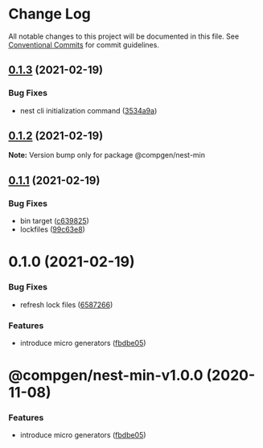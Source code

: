 # Change Log

All notable changes to this project will be documented in this file.
See [Conventional Commits](https://conventionalcommits.org) for commit guidelines.

## [0.1.3](https://github.com/developer239/compgen/compare/@compgen/nest-min@0.1.2...@compgen/nest-min@0.1.3) (2021-02-19)


### Bug Fixes

* nest cli initialization command ([3534a9a](https://github.com/developer239/compgen/commit/3534a9a9307dd667077a55a50f9b77dce10fbb54))





## [0.1.2](https://github.com/developer239/compgen/compare/@compgen/nest-min@0.1.1...@compgen/nest-min@0.1.2) (2021-02-19)

**Note:** Version bump only for package @compgen/nest-min





## [0.1.1](https://github.com/developer239/compgen/compare/@compgen/nest-min@0.1.0...@compgen/nest-min@0.1.1) (2021-02-19)


### Bug Fixes

* bin target ([c639825](https://github.com/developer239/compgen/commit/c639825f9c5c430880d33deeb648c9a087102fae))
* lockfiles ([99c63e8](https://github.com/developer239/compgen/commit/99c63e8f7192b2a8262f74e6f0fbd6943ebc1eb4))





# 0.1.0 (2021-02-19)


### Bug Fixes

* refresh lock files ([6587266](https://github.com/developer239/compgen/commit/658726677f8e29849ac47411a84a5569008fa3e0))


### Features

* introduce micro generators ([fbdbe05](https://github.com/developer239/compgen/commit/fbdbe0523b9f3187c4f8d08248eeb8a679650afd))





# @compgen/nest-min-v1.0.0 (2020-11-08)


### Features

* introduce micro generators ([fbdbe05](https://github.com/developer239/compgen/commit/fbdbe0523b9f3187c4f8d08248eeb8a679650afd))
